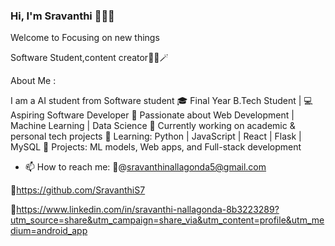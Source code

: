 ### Hi, I'm Sravanthi 🙋‍♀️👋
Welcome to Focusing on new things

Software Student,content creator👩‍💻🪄 

About Me :

I am a AI student from Software student
🎓 Final Year B.Tech Student | 💻 Aspiring Software Developer
🚀 Passionate about Web Development | Machine Learning | Data Science
🔭 Currently working on academic & personal tech projects
🌱 Learning: Python | JavaScript | React | Flask | MySQL
📌 Projects: ML models, Web apps, and Full-stack development



- 📫 How to reach me:
🐾@sravanthinallagonda5@gmail.com


🦋https://github.com/SravanthiS7


👀https://www.linkedin.com/in/sravanthi-nallagonda-8b3223289?utm_source=share&utm_campaign=share_via&utm_content=profile&utm_medium=android_app

